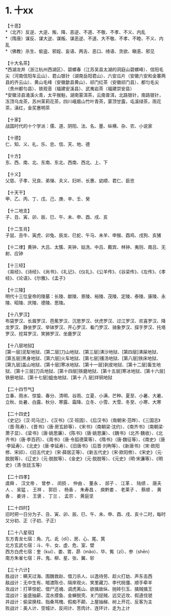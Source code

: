 # 1. 十xx

<div>【十恶】</div>
<div>*（北齐）反逆、大逆、叛、降、恶逆、不道、不敬、不孝、不义、内乱</div>
<div>*（隋唐）谋反、谋大逆、谋叛、谋恶逆、不道、大不敬、不孝、不睦、不义、内乱&nbsp;<wbr></div>
<div>*（佛教）杀生、偷盗、邪婬、妄语、两舌、恶口、绮语、贪欲、瞋恚、邪见</div>
<div><br></div>
<div>【十大名茶】</div>
<div>
*西湖龙井（浙江杭州西湖区）、碧螺春（江苏吴县太湖的洞庭山碧螺峰）、信阳毛尖（河南信阳车云山）、君山银针（湖南岳阳君山）、六安瓜片（安徽六安和金寨两县的齐云山）、黄山毛峰（安徽歙县黄山）、祁门红茶（安徽祁门县）、都匀毛尖（贵州都匀县）、铁观音（福建安溪县）、武夷岩茶（福建崇安县）&nbsp;<wbr></div>
<div>
*安徽泾县涌溪火青，太平猴魁，湖南蒙洱茶，云南普洱，北路银针，南路银针，冻顶乌龙茶，苏州茉莉花茶，四川峨眉山竹叶青茶，蒙顶甘露，屯溪绿茶，雨花茶，滇红，金奖惠明茶</div>
<div><br></div>
<div>【十家】</div>
<div>战国时代的十个学派：儒、道、阴阳、法、名、墨、纵横、杂、农、小说家</div>
<div><br></div>
<div>【十德】</div>
<div>仁、知、义、礼、乐、忠、信、天、地、德</div>
<div><br></div>
<div>【十方】</div>
<div>东、西、南、北、东南、东北、西南、西北、上、下</div>
<div><br></div>
<div>【十义】</div>
<div>父慈、子孝、兄良、弟悌、夫义、妇听、长惠、幼顺、君仁、臣忠</div>
<div><br></div>
<div>【十天干】</div>
<div>甲、乙、丙、丁、戊、己、庚、辛、壬、癸</div>
<div><br></div>
<div>【十二地支】</div>
<div>子、丑、寅、卯、辰、巳、午、未、申、酉、戌、亥</div>
<div><br></div>
<div>【十二生肖】</div>
<div>子鼠、丑牛、寅虎、卯兔、辰龙、巳蛇、午马、未羊、申猴、酉鸡、戌狗、亥猪&nbsp;<wbr></div>
<div><br></div>
<div>【十二律】黄钟、大吕、太簇、夹钟、姑洗、中吕、蕤宾、林钟、夷则、南吕、无射、应钟</div>
<div><br></div>
<div>【十三经】</div>
<div>
《易经》、《诗经》、《尚书》、《礼记》、《仪礼》、《公羊传》、《谷梁传》、《左传》、《孝经》、《论语》、《尔雅》、《孟子》</div>
<div><br></div>
<div>【十三陵】</div>
<div>明代十三位皇帝的陵墓：长陵、献陵、景陵、裕陵、茂陵、定陵、泰陵、康陵、永陵、昭陵、庆陵、德陵、思陵。</div>
<div>&nbsp;<wbr></div>
<div>【十八罗汉】</div>
<div>
布袋罗汉、长眉罗汉、芭蕉罗汉、沉思罗汉、伏虎罗汉、过江罗汉、欢喜罗汉、降龙罗汉、静坐罗汉、举钵罗汉、开心罗汉、看门罗汉、骑象罗汉、探手罗汉、托塔罗汉、挖耳罗汉、笑狮罗汉、坐鹿罗汉&nbsp;<wbr></div>
<div><br></div>
<div>【十八层地狱】</div>
<div>
[第一层]泥犁地狱、[第二层]刀山地狱、[第三层]沸沙地狱、[第四层]沸屎地狱、[第五层]黑身地狱、[第六层]火车地狱、[第七层]镬汤地狱、[第八层]铁床地狱、[第九层]盖山地狱、[第十层]寒冰地狱、[第十一层]剥皮地狱、[第十二层]畜生地狱、[第十三层]刀兵地狱、[第十四层]铁磨地狱、[第十五层]寒冰地狱、[第十六层]铁册地狱、[第十七层]蛆虫地狱、[第十
八 层]烊铜地狱&nbsp;<wbr></div>
<div><br></div>
<div>【二十四节气】</div>
<div>
立春、雨水、惊蛰、春分、清明、谷雨、立夏、小满、芒种、夏至、小暑、大暑、立秋、处暑、白露、秋分、寒露、霜降、立冬、小雪、大雪、冬至、小寒、大寒</div>
<div><br></div>
<div>【二十四史】</div>
<div>
《史记》（汉·司马迁）、《汉书》（汉·班固）、《后汉书》（南朝宋·范晔）、《三国志》（晋·陈寿）、《晋书》（唐·房玄龄等）、《宋书》（南朝梁·沈约）、《南齐书》（南朝梁·萧子显）、《梁书》（唐·姚思廉）、《陈书》（唐·姚思廉）、《魏书》（北齐·魏收）、《北齐书》（唐·李百药）、《周书》（唐·令狐德棻等）、《隋书》（唐·魏征等）、《南史》（唐·李延寿）、《北史》（唐·李延寿）、《旧唐书》（后晋·刘昫等）、《新唐书》（宋·欧阳修、宋祁）、《旧五代史》（宋·薛居正等）、《新五代史》（宋·欧阳修）、《宋史》（元·脱脱等）、《辽史》（元·脱脱等）、《金史》（元·脱脱等）、《元史》（明·宋濂等）、《明史》（清·张廷玉等）</div>
<div><br></div>
<div>【二十四孝】</div>
<div>虞舜 、 汉文帝 、 曾参 、 闵损 、 仲由 、 董永 、 郯子 、 江革 、 陆绩 、 唐夫人 、 吴猛 、 王祥 、
郭巨 、 杨香 、 朱寿昌 、 庾黔娄 、 老莱子 、 蔡顺 、 黄香 、 姜诗 、 王褒 、 丁兰 、 孟宗 、 黄庭坚</div>
<div><br></div>
<div>【二十四时】</div>
<div>旧时把一日分为子、丑、寅、卯、辰、巳、午、未、申、酉、戌、亥十二时，每时又分初、正（子初、子正）</div>
<div><br></div>
<div>【二十八星宿】</div>
<div>东方青龙七宿：角、亢、氐（dī）、房、心、尾、箕</div>
<div>北方玄武七宿：斗、牛、女、虚、危、室、壁</div>
<div>西方白虎七宿：奎（kuí）、娄、胃、昴（mǎo）、毕、觜（zī）、参（shēn）</div>
<div>南方朱雀七宿：井、鬼、柳、星、张、翼、轸</div>
<div><br></div>
<div>【三十六计】</div>
<div>胜战计：瞒天过海、围魏救赵、借刀杀人、以逸待劳、趁火打劫、声东击西
&nbsp;<wbr>&nbsp;<wbr></div>
<div>敌战计：无中生有、暗渡陈仓、隔岸观火、笑里藏刀、李代桃僵、顺手牵羊
&nbsp;<wbr>&nbsp;<wbr></div>
<div>攻战计：打草惊蛇、借尸还魂、调虎离山、欲擒故纵、抛砖引玉、擒贼擒王
&nbsp;<wbr>&nbsp;<wbr></div>
<div>混战计：釜底抽薪、混水摸鱼、金蝉脱壳、关门捉贼、远交近攻、假道伐虢
&nbsp;<wbr>&nbsp;<wbr></div>
<div>并战计：偷梁换柱、指桑骂槐、假痴不颠、上屋抽梯、树上开花、反客为主
&nbsp;<wbr>&nbsp;<wbr></div>
<div>败战计：美人计、空城计、反间计、苦肉计、连环计、走为上计</div>